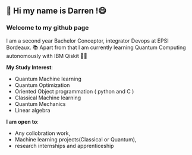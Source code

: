## 🌌 Hi my name is Darren !😄
### Welcome to my github page 

I am a second year Bachelor Conceptor, integrator Devops at EPSI Bordeaux. 📚
Apart from that I am currently learning Quantum Computing autonomously with IBM Qiskit 👨‍💻

**My Study Interest**:
- Quantum Machine learning
- Quantum Optimization
- Oriented Object programmation ( python and C )
- Classical Machine learning 
- Quantum Mechanics
- Linear algebra

 **I am open to**:

- Any collobration work,
- Machine learning projects(Classical or Quantum),
- research internships and apprenticeship





<!--
**DarrenNA/DarrenNa** is a ✨ _special_ ✨ repository because its `README.md` (this file) appears on your GitHub profile.

Here are some ideas to get you started:

- 🔭 I’m currently working on ...
- 🌱 I’m currently learning ...
- 👯 I’m looking to collaborate on ...
- 🤔 I’m looking for help with ...
- 💬 Ask me about ...
- 📫 How to reach me: ...
- 😄 Pronouns: ...
- ⚡ Fun fact: ...
-->


